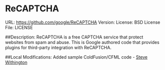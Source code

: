 ReCAPTCHA
=========
URL: https://github.com/google/ReCAPTCHA
Version:
License: BSD
License File: LICENSE

##Description:
ReCAPTCHA is a free CAPTCHA service that protect websites from spam and abuse.
This is Google authored code that provides plugins for third-party integration
with ReCAPTCHA.

##Local Modifications:
Added sample ColdFusion/CFML code - [Steve Withington](http://github.com/stevewithington)